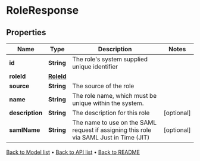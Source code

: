 

# RoleResponse


## Properties

| Name | Type | Description | Notes |
|------------ | ------------- | ------------- | -------------|
|**id** | **String** | The role&#39;s system supplied unique identifier |  |
|**roleId** | [**RoleId**](RoleId.md) |  |  |
|**source** | **String** | The source of the role |  |
|**name** | **String** | The role name, which must be unique within the system. |  |
|**description** | **String** | The description for this role |  [optional] |
|**samlName** | **String** | The name to use on the SAML request if assigning this role via SAML Just in Time (JIT) |  [optional] |



[Back to Model list](../README.md#documentation-for-models) &#8226; [Back to API list](../README.md#documentation-for-api-endpoints) &#8226; [Back to README](../README.md)



